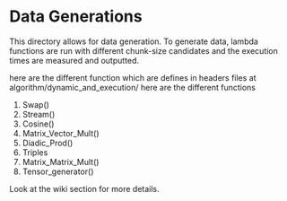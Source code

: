 # Data Generations

This directory allows for data generation. To generate data, lambda functions are run with different chunk-size candidates and the execution times are measured and outputted.

here are the different function which are defines in headers files at algorithm/dynamic_and_execution/ here are the different functions

1. Swap()
1. Stream()
1. Cosine()
1. Matrix_Vector_Mult()
1. Diadic_Prod()
1. Triples
1. Matrix_Matrix_Mult()
1. Tensor_generator()

Look at the wiki section for more details.
```

